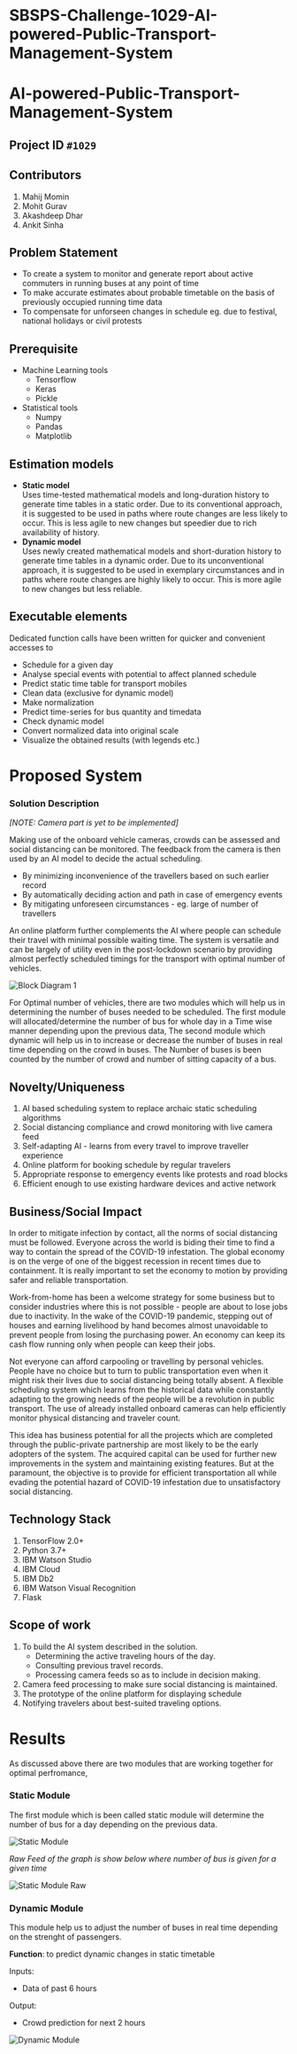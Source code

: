 # SBSPS-Challenge-1029-AI-powered-Public-Transport-Management-System

# AI-powered-Public-Transport-Management-System

## Project ID  `#1029`

## Contributors
1. Mahij Momin
2. Mohit Gurav
3. Akashdeep Dhar
4. Ankit Sinha

## Problem Statement
- To create a system to monitor and generate report about active commuters in running buses at any point of time
- To make accurate estimates about probable timetable on the basis of previously occupied running time data
- To compensate for unforseen changes in schedule eg. due to festival, national holidays or civil protests

## Prerequisite
- Machine Learning tools
    - Tensorflow
    - Keras
    - Pickle
- Statistical tools
    - Numpy
    - Pandas
    - Matplotlib

## Estimation models
- **Static model**  
  Uses time-tested mathematical models and long-duration history to generate time tables in a static order. Due to its conventional approach,
  it is suggested to be used in paths where route changes are less likely to occur. This is less agile to new changes but speedier due to rich
  availability of history.
- **Dynamic model**  
  Uses newly created mathematical models and short-duration history to generate time tables in a dynamic order. Due to its unconventional approach,
  it is suggested to be used in exemplary circumstances and in paths where route changes are highly likely to occur. This is more agile to new
  changes but less reliable.

## Executable elements
Dedicated function calls have been written for quicker and convenient accesses to
- Schedule for a given day
- Analyse special events with potential to affect planned schedule
- Predict static time table for transport mobiles
- Clean data (exclusive for dynamic model)
- Make normalization
- Predict time-series for bus quantity and timedata
- Check dynamic model
- Convert normalized data into original scale
- Visualize the obtained results (with legends etc.)

# Proposed System

### Solution Description
*[NOTE: Camera part is yet to be implemented]*


Making use of the onboard vehicle cameras, crowds can be assessed and social distancing can be monitored. The feedback from the camera is then used by an AI model to decide the actual scheduling. 

* By minimizing inconvenience of the travellers based on such earlier record
* By automatically deciding action and path in case of emergency events
* By mitigating unforeseen circumstances - eg. large of number of travellers

An online platform further complements the AI where people can schedule their travel with minimal possible waiting time. The system is versatile and can be largely of utility even in the post-lockdown scenario by providing almost perfectly scheduled timings for the transport with optimal number of vehicles.

![Block Diagram 1](IMG/BD1.png)

For Optimal number of vehicles, there are two modules which will help us in determining the number of buses needed to be scheduled. The first module will allocated/determine the number of bus for whole day in a Time wise manner depending upon the previous data, The second module which dynamic will help us in to increase or decrease the number of buses in real time depending on the crowd in buses. The Number of buses is been counted by the number of crowd and number of sitting capacity of a bus.

## Novelty/Uniqueness

1. AI based scheduling system to replace archaic static scheduling algorithms
1. Social distancing compliance and crowd monitoring with live camera feed
1. Self-adapting AI - learns from every travel to improve traveller experience
1. Online platform for booking schedule by regular travelers
1. Appropriate response to emergency events like protests and road blocks
1. Efficient enough to use existing hardware devices and active network

## Business/Social Impact

In order to mitigate infection by contact, all the norms of social distancing must be followed. Everyone across the world is biding their time to find a way to contain the spread of the COVID-19 infestation. The global economy is on the verge of one of the biggest recession in recent times due to containment. It is really important to set the economy to motion by providing safer and reliable transportation.

Work-from-home has been a welcome strategy for some business but to consider industries where this is not possible - people are about to lose jobs due to inactivity. In the wake of the COVID-19 pandemic, stepping out of houses and earning livelihood by hand becomes almost unavoidable to prevent people from losing the purchasing power. An economy can keep its cash flow running only when people can keep their jobs.

Not everyone can afford carpooling or travelling by personal vehicles. People have no choice but to turn to public transportation even when it might risk their lives due to social distancing being totally absent. A flexible scheduling system which learns from the historical data while constantly adapting to the growing needs of the people will be a revolution in public transport. The use of already installed onboard cameras can help efficiently monitor physical distancing and traveler count.

This idea has business potential for all the projects which are completed through the public-private partnership are most likely to be the early adopters of the system. The acquired capital can be used for further new improvements in the system and maintaining existing features. But at the paramount, the objective is to provide for efficient transportation all while evading the potential hazard of COVID-19 infestation due to unsatisfactory social distancing.

## Technology Stack

1. TensorFlow 2.0+ 
1. Python 3.7+
1. IBM Watson Studio
1. IBM Cloud 
1. IBM Db2
1. IBM Watson Visual Recognition
1. Flask

## Scope of work
1. To build the AI system described in the solution.
    * Determining the active traveling hours of the day.
    * Consulting previous travel records.
    * Processing camera feeds so as to include in decision making.
1. Camera feed processing to make sure social distancing is maintained.
1. The prototype of the online platform for displaying schedule
1. Notifying travelers about best-suited traveling options.


# Results 

As discussed above there are two modules that are working together for optimal perfromance, 
### Static Module
The first module which is been called static module will determine the number of bus for a day depending on the previous data.

![Static Module](./IMG/R1.jpg)

*Raw Feed of the graph is show below where number of bus is given for a given time*

![Static Module Raw](./IMG/R1_1.jpg) 

### Dynamic Module
This module help us to adjust the number of buses in real time depending on the strenght of passengers.

**Function**: to predict dynamic changes in static timetable

Inputs:

* Data of past 6 hours

Output:

* Crowd prediction for next 2 hours

![Dynamic Module](./IMG/R2.jpg)
